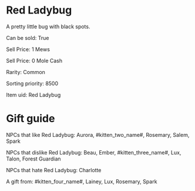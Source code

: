 # Red Ladybug

A pretty little bug with black spots.

Can be sold: True

Sell Price: 1 Mews

Sell Price: 0 Mole Cash

Rarity: Common

Sorting priority: 8500

Item uid: Red Ladybug

# Gift guide

NPCs that like Red Ladybug: Aurora, #kitten_two_name#, Rosemary, Salem, Spark

NPCs that dislike Red Ladybug: Beau, Ember, #kitten_three_name#, Lux, Talon, Forest Guardian

NPCs that hate Red Ladybug: Charlotte

A gift from: #kitten_four_name#, Lainey, Lux, Rosemary, Spark